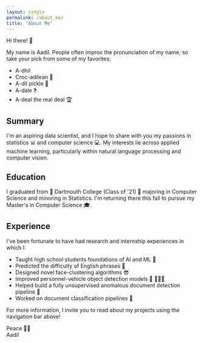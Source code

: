 ```yaml
---
layout: single
permalink: /about_me/
title: "About Me"
---
```


Hi there! 👋

My name is Aadil. People often improv the pronunciation of my name, so take your pick from some of my favorites:

- A-dhil 
- Croc-adilean 🐊
- A-dil pickle 🥒
- A-dale ❓
- A-deal the real deal 🏆

## Summary

I'm an aspiring data scientist, and I hope to share with you my passions in statistics 📊 and computer science 💻. My interests lie across applied machine learning, particularly within natural language processing and computer vision.

## Education

I graduated from 🌲 Dartmouth College (Class of '21) 🌲 majoring in Computer Science and minoring in Statistics. I'm returning there this fall to pursue my Master's in Computer Science 🎓.

## Experience

I've been fortunate to have had research and internship experiences in which I:

- Taught high school students foundations of AI and ML 🤖
- Predicted the difficulty of English phrases 📝
- Designed novel face-clustering algorithms 😎
- Improved personnel-vehicle object detection models 🚗 🚶🏽‍♂️
- Helped build a fully unsupervised anomalous document detection pipeline 🎯
- Worked on document classification pipelines 📑

For more information, I invite you to read about my projects using the navigation bar above!

Peace ✌🏽\
Aadil